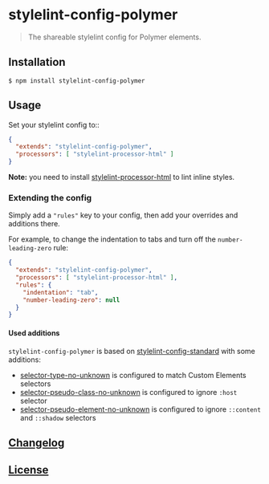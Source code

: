 # stylelint-config-polymer

> The shareable stylelint config for Polymer elements.

## Installation

```console
$ npm install stylelint-config-polymer
```

## Usage

Set your stylelint config to::

```json
{
  "extends": "stylelint-config-polymer",
  "processors": [ "stylelint-processor-html" ]
}
```

**Note:** you need to install [stylelint-processor-html](https://github.com/ccbikai/stylelint-processor-html) to lint inline styles.

### Extending the config

Simply add a `"rules"` key to your config, then add your overrides and additions there.

For example, to change the indentation to tabs and turn off the `number-leading-zero` rule:

```json
{
  "extends": "stylelint-config-polymer",
  "processors": [ "stylelint-processor-html" ],
  "rules": {
    "indentation": "tab",
    "number-leading-zero": null
  }
}
```

#### Used additions

`stylelint-config-polymer` is based on [stylelint-config-standard](https://github.com/stylelint/stylelint-config-standard) with some additions:

- [selector-type-no-unknown](https://github.com/stylelint/stylelint/tree/master/src/rules/selector-type-no-unknown) is configured to match Custom Elements selectors
- [selector-pseudo-class-no-unknown](https://github.com/stylelint/stylelint/tree/master/src/rules/selector-pseudo-class-no-unknown) is configured to ignore `:host` selector
- [selector-pseudo-element-no-unknown](https://github.com/stylelint/stylelint/tree/master/src/rules/selector-pseudo-element-no-unknown) is configured to ignore `::content` and `::shadow` selectors

## [Changelog](CHANGELOG.md)

## [License](LICENSE)
